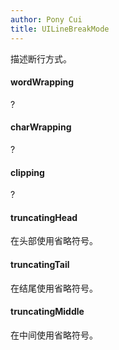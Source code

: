 ```yaml
---
author: Pony Cui
title: UILineBreakMode
---
```


描述断行方式。

#### wordWrapping
?

#### charWrapping
?

#### clipping
?

#### truncatingHead
在头部使用省略符号。

#### truncatingTail
在结尾使用省略符号。

#### truncatingMiddle
在中间使用省略符号。